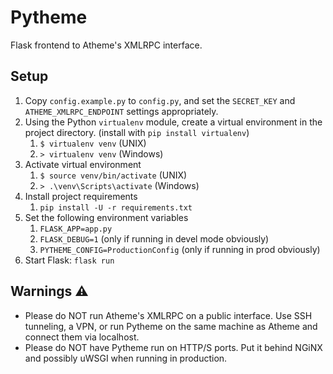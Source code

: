 # Pytheme

Flask frontend to Atheme's XMLRPC interface.

## Setup

1. Copy `config.example.py` to `config.py`, and set the `SECRET_KEY` and `ATHEME_XMLRPC_ENDPOINT` settings appropriately.
2. Using the Python `virtualenv` module, create a virtual environment in the project directory. (install with `pip install virtualenv`)
    1. `$ virtualenv venv` (UNIX)
    2. `> virtualenv venv` (Windows)
3. Activate virtual environment
    1. `$ source venv/bin/activate` (UNIX)
    2. `> .\venv\Scripts\activate` (Windows)
4. Install project requirements
    1. `pip install -U -r requirements.txt`
5. Set the following environment variables
    1. `FLASK_APP=app.py`
    2. `FLASK_DEBUG=1` (only if running in devel mode obviously)
    3. `PYTHEME_CONFIG=ProductionConfig` (only if running in prod obviously)
6. Start Flask: `flask run`


## Warnings ⚠️
- Please do NOT run Atheme's XMLRPC on a public interface. Use SSH tunneling, a VPN, or run Pytheme on the same machine as Atheme and connect them via localhost.
- Please do NOT have Pytheme run on HTTP/S ports. Put it behind NGiNX and possibly uWSGI when running in production.
